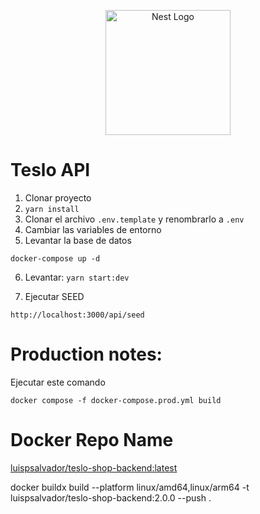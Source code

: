 <p align="center">
  <a href="http://nestjs.com/" target="blank"><img src="https://nestjs.com/img/logo-small.svg" width="200" alt="Nest Logo" /></a>
</p>


# Teslo API

1. Clonar proyecto
2. ```yarn install```
3. Clonar el archivo ```.env.template``` y renombrarlo a ```.env```
4. Cambiar las variables de entorno
5. Levantar la base de datos
```
docker-compose up -d
```

6. Levantar: ```yarn start:dev```

7. Ejecutar SEED 
```
http://localhost:3000/api/seed
```



# Production notes:

Ejecutar este comando
```
docker compose -f docker-compose.prod.yml build
```


# Docker Repo Name
[luispsalvador/teslo-shop-backend:latest](https://hub.docker.com/repository/docker/luispsalvador/teslo-shop-backend/general)

docker buildx build --platform linux/amd64,linux/arm64 -t luispsalvador/teslo-shop-backend:2.0.0 --push .
